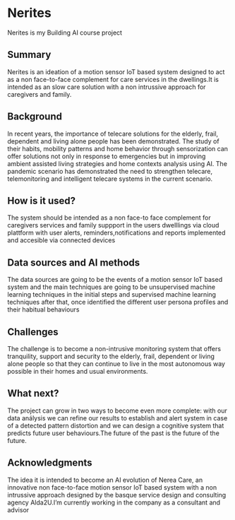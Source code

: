 

# Nerites

Nerites is my Building AI course project

## Summary

Nerites is an ideation of  a motion sensor IoT based  system designed to act as a non face-to-face complement for care services  in the dwellings.It is intended as an slow care solution with a non intrussive approach for caregivers and family.

## Background

In recent years, the importance of telecare solutions for the elderly, frail, dependent and living alone people has been demonstrated. The study of their habits, mobility patterns and home behavior through sensorization can offer solutions not only in response to emergencies but in improving  ambient assisted living strategies and home contexts analysis using AI. The pandemic scenario has demonstrated the need to strengthen telecare, telemonitoring and intelligent telecare systems in the current scenario.

## How is it used?

The system should be intended as a non face-to face complement for caregivers services and family suppport in the users dwelllings via cloud plattform with user alerts, reminders,notifications and reports implemented and accesible via connected devices

## Data sources and AI methods

The data sources are going to be the events of a motion sensor IoT based system and the main techniques are going to be unsupervised machine learning techniques in the initial steps and supervised machine learning techniques after that, once identified the different user persona profiles and their habitual behaviours

## Challenges

The challenge is to become a non-intrusive monitoring system that offers tranquility, support and security to the elderly, frail, dependent or living alone people so that they can continue to live in the most autonomous way possible in their homes and usual environments. 

## What next?

The project can grow in two ways to become even more complete: with our data análysis we can refine our results to establish and alert system in case of a detected pattern distortion and we can design a cognitive system that predicts future user behaviours.The future of the past is the future of the future.


## Acknowledgments

The idea it is intended to become an AI evolution of Nerea Care, an innovative non face-to-face motion sensor IoT based system with a non intrussive approach designed by the basque service design and consulting agency Alda2U.I’m currently working in the company as a consultant and advisor

